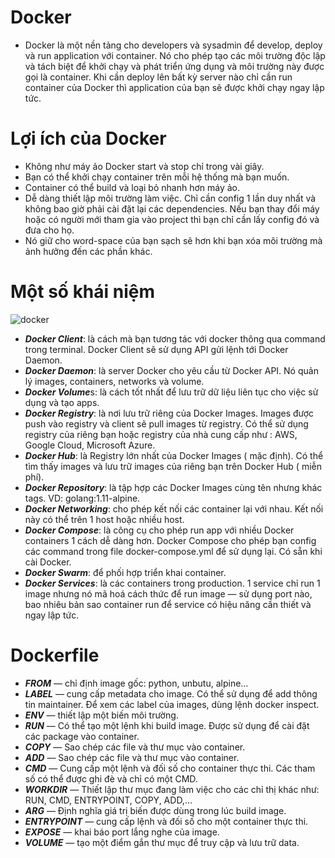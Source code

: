 # Docker
- Docker là một nền tảng cho developers và sysadmin để develop, deploy và run application với container. Nó cho phép tạo các môi trường độc lập và tách biệt để khởi chạy và phát triển ứng dụng và môi trường này được gọi là container. Khi cần deploy lên bất kỳ server nào chỉ cần run container của Docker thì application của bạn sẽ được khởi chạy ngay lập tức.
# Lợi ích của Docker
- Không như máy ảo Docker start và stop chỉ trong vài giây.
- Bạn có thể khởi chạy container trên mỗi hệ thống mà bạn muốn.
- Container có thể build và loại bỏ nhanh hơn máy ảo.
- Dễ dàng thiết lập môi trường làm việc. Chỉ cần config 1 lần duy nhất và không bao giờ phải cài đặt lại các dependencies. Nếu bạn thay đổi máy hoặc có người mới tham gia vào project thì bạn chỉ cần lấy config đó và đưa cho họ.
- Nó giữ cho word-space của bạn sạch sẽ hơn khi bạn xóa môi trường mà ảnh hưởng đến các phần khác.
# Một số khái niệm
![docker](https://github.com/phuccoderr/Microservice-Docker/assets/124669538/9c0c11cd-a85b-4df4-93b8-99bcd751fbcd)
- ***Docker Client***: là cách mà bạn tương tác với docker thông qua command trong terminal. Docker Client sẽ sử dụng API gửi lệnh tới Docker Daemon.
- ***Docker Daemon***: là server Docker cho yêu cầu từ Docker API. Nó quản lý images, containers, networks và volume.
- ***Docker Volume***s: là cách tốt nhất để lưu trữ dữ liệu liên tục cho việc sử dụng và tạo apps.
- ***Docker Registry***: là nơi lưu trữ riêng của Docker Images. Images được push vào registry và client sẽ pull images từ registry. Có thể sử dụng registry của riêng bạn hoặc registry của nhà cung cấp như : AWS, Google Cloud, Microsoft Azure.
- ***Docker Hub***: là Registry lớn nhất của Docker Images ( mặc định). Có thể tìm thấy images và lưu trữ images của riêng bạn trên Docker Hub ( miễn phí).
- ***Docker Repository***: là tập hợp các Docker Images cùng tên nhưng khác tags. VD: golang:1.11-alpine.
- ***Docker Networking***: cho phép kết nối các container lại với nhau. Kết nối này có thể trên 1 host hoặc nhiều host.
- ***Docker Compose***: là công cụ cho phép run app với nhiều Docker containers 1 cách dễ dàng hơn. Docker Compose cho phép bạn config các command trong file docker-compose.yml để sử dụng lại. Có sẵn khi cài Docker.
- ***Docker Swarm***: để phối hợp triển khai container.
- ***Docker Services***: là các containers trong production. 1 service chỉ run 1 image nhưng nó mã hoá cách thức để run image — sử dụng port nào, bao nhiêu bản sao container run để service có hiệu năng cần thiết và ngay lập tức.
# Dockerfile
- ***FROM*** — chỉ định image gốc: python, unbutu, alpine…
- ***LABEL*** — cung cấp metadata cho image. Có thể sử dụng để add thông tin maintainer. Để xem các label của images, dùng lệnh docker inspect.
- ***ENV*** — thiết lập một biến môi trường.
- ***RUN*** — Có thể tạo một lệnh khi build image. Được sử dụng để cài đặt các package vào container.
- ***COPY*** — Sao chép các file và thư mục vào container.
- ***ADD*** — Sao chép các file và thư mục vào container.
- ***CMD*** — Cung cấp một lệnh và đối số cho container thực thi. Các tham số có thể được ghi đè và chỉ có một CMD.
- ***WORKDIR*** — Thiết lập thư mục đang làm việc cho các chỉ thị khác như: RUN, CMD, ENTRYPOINT, COPY, ADD,…
- ***ARG*** — Định nghĩa giá trị biến được dùng trong lúc build image.
- ***ENTRYPOINT*** — cung cấp lệnh và đối số cho một container thực thi.
- ***EXPOSE*** — khai báo port lắng nghe của image.
- ***VOLUME*** — tạo một điểm gắn thư mục để truy cập và lưu trữ data.


